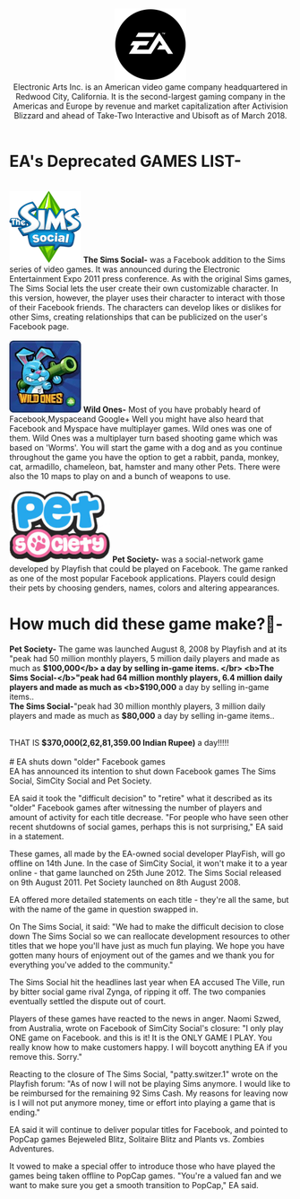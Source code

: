 <p align="center">
  <br>
  <img  src="./logo.png" alt="EA GAMES" width="128" height="128">
  <br>
  Electronic Arts Inc. is an American video game company headquartered in Redwood City, California. It is the second-largest gaming company in the Americas and Europe by revenue and market capitalization after Activision Blizzard and ahead of Take-Two Interactive and Ubisoft as of March 2018.
  </br>
  </br>
</p>

# EA's Deprecated GAMES LIST-

<br>
<img src="./Sims.png" alt="The Sims Social" width="128" height="128">
<b>The Sims Social-</b> was a Facebook addition to the Sims series of video games. It was announced during the Electronic Entertainment Expo 2011 press conference. As with the original Sims games, The Sims Social lets the user create their own customizable character. In this version, however, the player uses their character to interact with those of their Facebook friends. The characters can develop likes or dislikes for other Sims, creating relationships that can be publicized on the user's Facebook page.
</br>
  
<br>
<img src="./Wildones.jpg" alt="Wild ones" width="128" height="128">
<b>Wild Ones-</b> Most of you have probably heard of Facebook,Myspaceand Google+ Well you might have also heard that Facebook and Myspace have multiplayer games. Wild ones was one of them. Wild Ones was a multiplayer turn based shooting game which was based on 'Worms'. You will start the game with a dog and as you continue throughout the game you have the option to get a rabbit, panda, monkey, cat, armadillo, chameleon, bat, hamster and many other Pets. There were also the 10 maps to play on and a bunch of weapons to use.
</br>
  
<br>
<img src="./PetSociety.png" alt="Pet Society" width="180" height="128">
<b>Pet Society-</b> was a social-network game developed by Playfish that could be played on Facebook. The game ranked as one of the most popular Facebook applications. Players could design their pets by choosing genders, names, colors and altering appearances.
</br>

# How much did these game make?🤔-

<b>Pet Society-</b> The game was launched August 8, 2008 by Playfish and at its "peak had 50 million monthly players, 5 million daily players and made as much as <b>$100,000</b> a day by selling in-game items.
</br>
<b>The Sims Social-</b>"peak had 64 million monthly players, 6.4 million daily players and made as much as <b>$190,000</b> a day by selling in-game items..
</br>
<b>The Sims Social-</b>"peak had 30 million monthly players, 3 million daily players and made as much as <b>$80,000</b> a day by selling in-game items..
</br>

<br>
THAT IS <b>$370,000(2,62,81,359.00 Indian Rupee)</b> a day!!!!!
</br>

<br>
# EA shuts down "older" Facebook games
</br>
EA has announced its intention to shut down Facebook games The Sims Social, SimCity Social and Pet Society.

EA said it took the "difficult decision" to "retire" what it described as its "older" Facebook games after witnessing the number of players and amount of activity for each title decrease. "For people who have seen other recent shutdowns of social games, perhaps this is not surprising," EA said in a statement.

These games, all made by the EA-owned social developer PlayFish, will go offline on 14th June. In the case of SimCity Social, it won't make it to a year online - that game launched on 25th June 2012. The Sims Social released on 9th August 2011. Pet Society launched on 8th August 2008.

EA offered more detailed statements on each title - they're all the same, but with the name of the game in question swapped in.

On The Sims Social, it said: "We had to make the difficult decision to close down The Sims Social so we can reallocate development resources to other titles that we hope you'll have just as much fun playing. We hope you have gotten many hours of enjoyment out of the games and we thank you for everything you've added to the community."

The Sims Social hit the headlines last year when EA accused The Ville, run by bitter social game rival Zynga, of ripping it off. The two companies eventually settled the dispute out of court.

Players of these games have reacted to the news in anger. Naomi Szwed, from Australia, wrote on Facebook of SimCity Social's closure: "I only play ONE game on Facebook. and this is it! It is the ONLY GAME I PLAY. You really know how to make customers happy. I will boycott anything EA if you remove this. Sorry."

Reacting to the closure of The Sims Social, "patty.switzer.1" wrote on the Playfish forum: "As of now I will not be playing Sims anymore. I would like to be reimbursed for the remaining 92 Sims Cash. My reasons for leaving now is I will not put anymore money, time or effort into playing a game that is ending."

EA said it will continue to deliver popular titles for Facebook, and pointed to PopCap games Bejeweled Blitz, Solitaire Blitz and Plants vs. Zombies Adventures.

It vowed to make a special offer to introduce those who have played the games being taken offline to PopCap games. "You're a valued fan and we want to make sure you get a smooth transition to PopCap," EA said.

